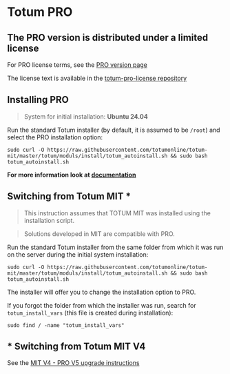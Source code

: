 # Totum PRO

## The PRO version is distributed under a limited license

For PRO license terms, see the [PRO version page](https://totum.online/pro)

The license text is available in the [totum-pro-license repository](https://github.com/totumonline/totum-pro-license/blob/main/license_last)

## Installing PRO

> System for initial installation: **Ubuntu 24.04**

Run the standard Totum installer (by default, it is assumed to be `/root`) and select the PRO installation option:

```
sudo curl -O https://raw.githubusercontent.com/totumonline/totum-mit/master/totum/moduls/install/totum_autoinstall.sh && sudo bash totum_autoinstall.sh
```

**For more information look at [documentation](https://docs.totum.online/pro-install)**

## Switching from Totum MIT *

> This instruction assumes that TOTUM MIT was installed using the installation script.

> Solutions developed in MIT are compatible with PRO.

Run the standard Totum installer from the same folder from which it was run on the server during the initial system installation:

```
sudo curl -O https://raw.githubusercontent.com/totumonline/totum-mit/master/totum/moduls/install/totum_autoinstall.sh && sudo bash totum_autoinstall.sh
```

The installer will offer you to change the installation option to PRO.

If you forgot the folder from which the installer was run, search for `totum_install_vars` (this file is created during installation):

```
sudo find / -name "totum_install_vars"
```

## * Switching from Totum MIT V4

See the [MIT V4 - PRO V5 upgrade instructions](https://docs.totum.online/update_5_mit_pro)
